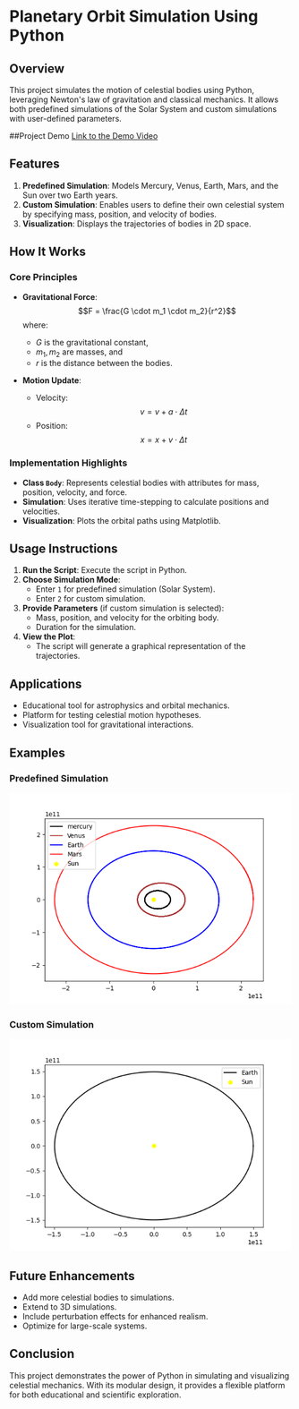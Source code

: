 # Planetary Orbit Simulation Using Python

## Overview
This project simulates the motion of celestial bodies using Python, leveraging Newton's law of gravitation and classical mechanics. It allows both predefined simulations of the Solar System and custom simulations with user-defined parameters.

##Project Demo
[Link to the Demo Video](https://drive.google.com/file/d/1NMEw8fjO0sofOzShXkhjQyhIL4ucGKhl/view?usp=sharing)

## Features
1. **Predefined Simulation**: Models Mercury, Venus, Earth, Mars, and the Sun over two Earth years.
2. **Custom Simulation**: Enables users to define their own celestial system by specifying mass, position, and velocity of bodies.
3. **Visualization**: Displays the trajectories of bodies in 2D space.

## How It Works
### Core Principles
- **Gravitational Force**:
  $$F = \frac{G \cdot m_1 \cdot m_2}{r^2}$$
  where:
  - $G$ is the gravitational constant,
  - $m_1, m_2$ are masses, and
  - $r$ is the distance between the bodies.

- **Motion Update**:
  - Velocity:
    $$v = v + a \cdot \Delta t$$
  - Position:
    $$x = x + v \cdot \Delta t$$

### Implementation Highlights
- **Class `Body`**: Represents celestial bodies with attributes for mass, position, velocity, and force.
- **Simulation**: Uses iterative time-stepping to calculate positions and velocities.
- **Visualization**: Plots the orbital paths using Matplotlib.

## Usage Instructions
1. **Run the Script**:
   Execute the script in Python.
2. **Choose Simulation Mode**:
   - Enter `1` for predefined simulation (Solar System).
   - Enter `2` for custom simulation.
3. **Provide Parameters** (if custom simulation is selected):
   - Mass, position, and velocity for the orbiting body.
   - Duration for the simulation.
4. **View the Plot**:
   - The script will generate a graphical representation of the trajectories.

## Applications
- Educational tool for astrophysics and orbital mechanics.
- Platform for testing celestial motion hypotheses.
- Visualization tool for gravitational interactions.

## Examples
### Predefined Simulation
![Predefined Simulation Example](Figure_1.png)

### Custom Simulation
![Custom Simulation Example](Figure_2.png)

## Future Enhancements
- Add more celestial bodies to simulations.
- Extend to 3D simulations.
- Include perturbation effects for enhanced realism.
- Optimize for large-scale systems.

## Conclusion
This project demonstrates the power of Python in simulating and visualizing celestial mechanics. With its modular design, it provides a flexible platform for both educational and scientific exploration.
